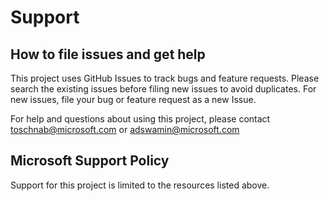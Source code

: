 # Support

## How to file issues and get help  

This project uses GitHub Issues to track bugs and feature requests. Please search the existing 
issues before filing new issues to avoid duplicates.  For new issues, file your bug or 
feature request as a new Issue.

For help and questions about using this project, please contact toschnab@microsoft.com or adswamin@microsoft.com

## Microsoft Support Policy  

Support for this project is limited to the resources listed above.
